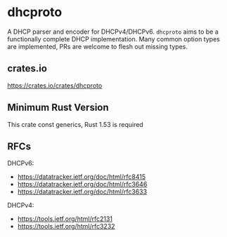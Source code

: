 # dhcproto

A DHCP parser and encoder for DHCPv4/DHCPv6. `dhcproto` aims to be a functionally complete DHCP implementation. Many common option types are implemented, PRs are welcome to flesh out missing types.

## crates.io

https://crates.io/crates/dhcproto

## Minimum Rust Version

This crate const generics, Rust 1.53 is required

## RFCs

DHCPv6:

- https://datatracker.ietf.org/doc/html/rfc8415
- https://datatracker.ietf.org/doc/html/rfc3646
- https://datatracker.ietf.org/doc/html/rfc3633

DHCPv4:

- https://tools.ietf.org/html/rfc2131
- https://tools.ietf.org/html/rfc3232
